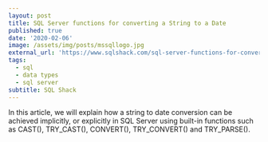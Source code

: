 ```yaml
---
layout: post
title: SQL Server functions for converting a String to a Date
published: true
date: '2020-02-06'
image: /assets/img/posts/mssqllogo.jpg
external_url: 'https://www.sqlshack.com/sql-server-functions-for-converting-string-to-date/'
tags:
  - sql
  - data types
  - sql server
subtitle: SQL Shack
---
```

In this article, we will explain how a string to date conversion can be achieved implicitly, or explicitly in SQL Server using built-in functions such as CAST(), TRY_CAST(), CONVERT(), TRY_CONVERT() and TRY_PARSE().
